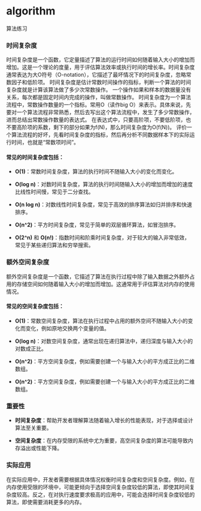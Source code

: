 # algorithm
算法练习

### 时间复杂度
时间复杂度是一个函数，它定量描述了算法的运行时间如何随着输入大小的增加而增加。这是一个理论的度量，用于评估算法效率或执行时间的增长率。时间复杂度通常表达为大O符号（O-notation），它描述了最坏情况下的时间复杂度，忽略常数因子和低阶项。
时间复杂度是估计常数时间操作的指标，判断一个算法的时间复杂度就是计算该算法做了多少次常数操作。
一个操作如果和样本的数据量没有关系，每次都是固定时间内完成的操作，叫做常数操作。
时间复杂度为一个算法流程中，常数操作数量的一个指标。常用O（读作big O）来表示。具体来说，先要对一个算法流程非常熟悉，然后去写出这个算法流程中，发生了多少常数操作，进而总结出常数操作数量的表达式。 
在表达式中，只要高阶项，不要低阶项，也不要高阶项的系数，剩下的部分如果为f(N)，那么时间复杂度为O(f(N))。
评价一个算法流程的好坏，先看时间复杂度的指标，然后再分析不同数据样本下的实际运行时间，也就是“常数项时间”。
 
#### 常见的时间复杂度包括：

- **O(1)**：常数时间复杂度，算法的执行时间不随输入大小的变化而变化。

- **O(log n)**：对数时间复杂度，算法的执行时间随输入大小的增加而增加的速度比线性时间慢，常见于二分查找。

- **O(n log n)**：对数线性时间复杂度，常见于高效的排序算法如归并排序和快速排序。

- **O(n^2)**：平方时间复杂度，常见于简单的双层循环算法，如冒泡排序。

- **O(2^n)** 和 **O(n!)**：指数时间和阶乘时间复杂度，对于较大的输入非常低效，常见于某些递归算法和穷举搜索。

### 额外空间复杂度

额外空间复杂度是一个函数，它描述了算法在执行过程中除了输入数据之外额外占用的存储空间如何随着输入大小的增加而增加。这通常用于评估算法对内存的使用情况。

#### 常见的空间复杂度包括：

- **O(1)**：常数空间复杂度，算法在执行过程中占用的额外空间不随输入大小的变化而变化，例如原地交换两个变量的值。

- **O(log n)**：对数空间复杂度，通常出现在递归算法中，递归深度与输入大小的对数成正比。

- **O(n^2)**：平方空间复杂度，例如需要创建一个与输入大小的平方成正比的二维数组。

- **O(n^2)**：平方空间复杂度，例如需要创建一个与输入大小的平方成正比的二维数组。

### 重要性

- **时间复杂度**：帮助开发者理解算法随着输入增长的性能表现，对于选择或设计算法至关重要。

- **空间复杂度**：在内存受限的系统中尤为重要，高空间复杂度的算法可能导致内存溢出或性能下降。

### 实际应用

在实际应用中，开发者需要根据具体情况权衡时间复杂度和空间复杂度。例如，在内存使用受限的环境中，可能更倾向于选择空间复杂度较低的算法，即使其时间复杂度较高。反之，在对执行速度要求极高的应用中，可能会选择时间复杂度较低的算法，即使需要消耗更多的内存。
